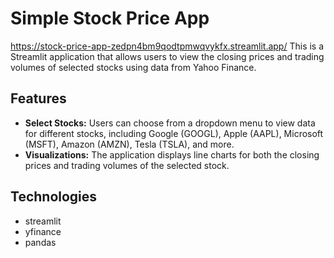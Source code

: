 # Simple Stock Price App
https://stock-price-app-zedpn4bm9qodtpmwqvykfx.streamlit.app/
This is a Streamlit application that allows users to view the closing prices and trading volumes of selected stocks using data from Yahoo Finance.

## Features

- **Select Stocks:** Users can choose from a dropdown menu to view data for different stocks, including Google (GOOGL), Apple (AAPL), Microsoft (MSFT), Amazon (AMZN), Tesla (TSLA), and more.
- **Visualizations:** The application displays line charts for both the closing prices and trading volumes of the selected stock.

## Technologies

- streamlit
- yfinance
- pandas



